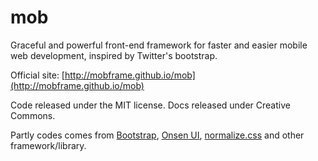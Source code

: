 mob
===

Graceful and powerful front-end framework for faster and easier mobile web development, inspired by Twitter's bootstrap.

Official site: [http://mobframe.github.io/mob](http://mobframe.github.io/mob)

Code released under the MIT license. Docs released under Creative Commons.

Partly codes comes from [Bootstrap](http://getbootstrap.com), [Onsen UI](http://onsenui.io), [normalize.css](https://github.com/necolas/normalize.css/) and other framework/library.
